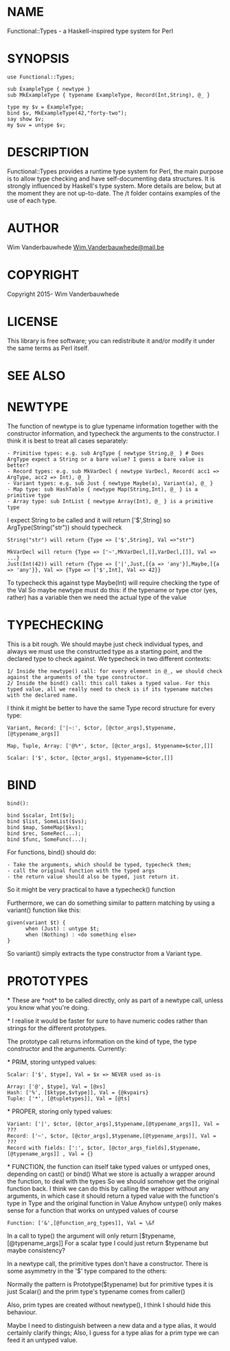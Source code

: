 # NAME

Functional::Types - a Haskell-inspired type system for Perl

# SYNOPSIS

    use Functional::Types;

    sub ExampleType { newtype }
    sub MkExampleType { typename ExampleType, Record(Int,String), @_ }

    type my $v = ExampleType;
    bind $v, MkExampleType(42,"forty-two");
    say show $v;
    my $uv = untype $v;

# DESCRIPTION

Functional::Types provides a runtime type system for Perl, the main purpose is to allow type checking and have self-documenting data structures. It is strongly influenced by Haskell's type system. More details are below, but at the moment they are not up-to-date. The /t folder contains examples of the use of each type.

# AUTHOR

Wim Vanderbauwhede <Wim.Vanderbauwhede@mail.be>

# COPYRIGHT

Copyright 2015- Wim Vanderbauwhede

# LICENSE

This library is free software; you can redistribute it and/or modify
it under the same terms as Perl itself.

# SEE ALSO

# NEWTYPE

The function of newtype is to glue typename information together with the constructor information, and typecheck the arguments to the constructor.
I think it is best to treat all cases separately:

    - Primitive types: e.g. sub ArgType { newtype String,@_ } # Does ArgType expect a String or a bare value? I guess a bare value is better?
    - Record types: e.g. sub MkVarDecl { newtype VarDecl, Record( acc1 => ArgType, acc2 => Int), @_ }
    - Variant types: e.g. sub Just { newtype Maybe(a), Variant(a), @_ }
    - Map type: sub HashTable { newtype Map(String,Int), @_ } is a primitive type
    - Array type: sub IntList { newtype Array(Int), @_ } is a primitive type

I expect String to be called and it will return \['$',String\] so ArgType(String("str")) should typecheck

    String("str") will return {Type => ['$',String], Val =>"str"}

    MkVarDecl will return {Type => ['~',MkVarDecl,[],VarDecl,[]], Val => ...}
    Just(Int(42)) will return {Type => ['|',Just,[{a => 'any'}],Maybe,[{a => 'any'}}, Val => {Type => ['$',Int], Val => 42}}
    

To typecheck this against type Maybe(Int) will require checking the type of the Val
So maybe newtype must do this: if the typename or type ctor (yes, rather) has a variable then we need the actual type of the value

# TYPECHECKING

This is a bit rough. We should maybe just check individual types, and always we must use the constructed type as a starting point, and the declared type to check against.
We typecheck in two different contexts:

    1/ Inside the newtype() call: for every element in @_, we should check against the arguments of the type constructor. 
    2/ Inside the bind() call: this call takes a typed value. For this typed value, all we really need to check is if its typename matches with the declared name. 

I think it might be better to have the same Type record structure for every type:

    Variant, Record: ['|~:', $ctor, [@ctor_args],$typename,[@typename_args]]

    Map, Tuple, Array: ['@%*', $ctor, [@ctor_args], $typename=$ctor,[]]

    Scalar: ['$', $ctor, [@ctor_args], $typename=$ctor,[]]

# BIND

    bind():
    
    bind $scalar, Int($v);
    bind $list, SomeList($vs);
    bind $map, SomeMap($kvs);
    bind $rec, SomeRec(...); 
    bind $func, SomeFunc(...);

For functions, bind() should do:

    - Take the arguments, which should be typed, typecheck them;
    - call the original function with the typed args
    - the return value should also be typed, just return it.

So it might be very practical to have a typecheck() function

Furthermore, we can do something similar to pattern matching by using a variant() function like this:

    given(variant $t) {
          when (Just) : untype $t;
          when (Nothing) : <do something else>
    }
    

So variant() simply extracts the type constructor from a Variant type.

# PROTOTYPES

\* These are \*not\* to be called directly, only as part of a newtype call, unless you know what you're doing.

\* I realise it would be faster for sure to have numeric codes rather than strings for the different prototypes. 

The prototype call returns information on the kind of type, the type constructor and the arguments. Currently:

\* PRIM, storing untyped values:

    Scalar: ['$', $type], Val = $x => NEVER used as-is
    
    Array: ['@', $type], Val = [@xs] 
    Hash: ['%', [$ktype,$vtype]], Val = {@kvpairs}
    Tuple: ['*', [@tupletypes]], Val = [@ts]

\* PROPER, storing only typed values:

    Variant: ['|', $ctor, [@ctor_args],$typename,[@typename_args]], Val = ???
    Record: ['~', $ctor, [@ctor_args],$typename,[@typename_args]], Val = ???
    Record with fields: [':', $ctor, [@ctor_args_fields],$typename,[@typename_args]] , Val = {}

\* FUNCTION, the function can itself take typed values or untyped ones, depending on cast() or bind()
    What we store is actually a wrapper around the function, to deal with the types
    So we should somehow get the original function back. I think we can do this by calling the wrapper without any arguments,
    in which case it should return a typed value with the function's type in Type and the original function in Value
    Anyhow untype() only makes sense for a function that works on untyped values of course

    Function: ['&',[@function_arg_types]], Val = \&f

In a call to type() the argument will only return \[$typename,\[@typename\_args\]\]
For a scalar type I could just return $typename but maybe consistency? 

In a newtype call, the primitive types don't have a constructor.
There is some asymmetry in the '$' type compared to the others:

Normally the pattern is Prototype($typename) but for primitive types it is just Scalar() and the prim type's typename comes from caller()

Also, prim types are created without newtype(), I think I should hide this behaviour.

Maybe I need to distinguish between a new data and a type alias, it would certainly clarify things; 
Also, I guess for a type alias for a prim type we can feed it an untyped value.
